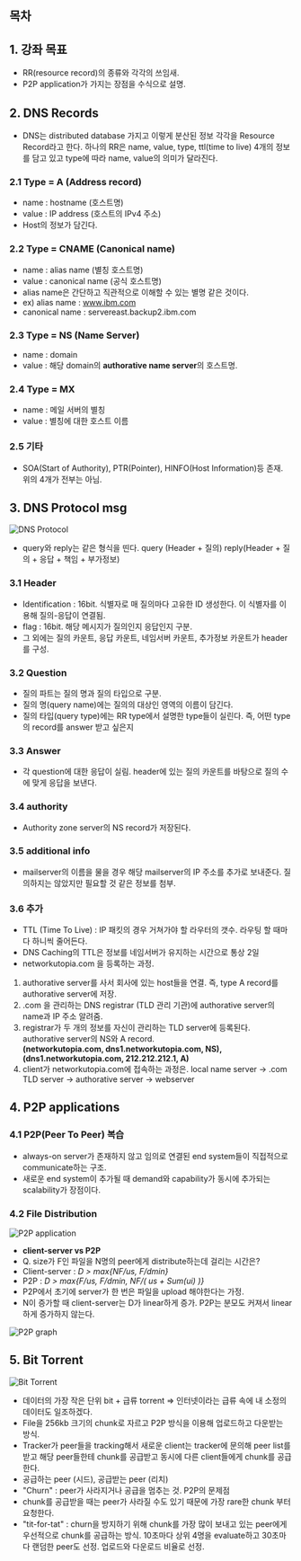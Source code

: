 <!-- omit in toc -->
## 목차

  

## 1. 강좌 목표

- RR(resource record)의 종류와 각각의 쓰임새.
- P2P application가 가지는 장점을 수식으로 설명.
  
## 2. DNS Records
- DNS는 distributed database 가지고 이렇게 분산된 정보 각각을 Resource Record라고 한다. 하나의 RR은 name, value, type, ttl(time to live) 4개의 정보를 담고 있고 type에 따라 name, value의 의미가 달라진다. 
### 2.1 Type = A (Address record)
- name : hostname (호스트명)
- value : IP address (호스트의 IPv4 주소)
- Host의 정보가 담긴다. 
### 2.2 Type = CNAME (Canonical name)
- name : alias name (별칭 호스트명)
- value : canonical name (공식 호스트명)
- alias name은 간단하고 직관적으로 이해할 수 있는 별명 같은 것이다.
- ex) alias name : www.ibm.com  
- canonical name : servereast.backup2.ibm.com
### 2.3 Type = NS (Name Server)
- name : domain
- value : 해당 domain의 **authorative name server**의 호스트명.
### 2.4 Type = MX
- name : 메일 서버의 별칭
- value : 별칭에 대한 호스트 이름
### 2.5 기타
- SOA(Start of Authority), PTR(Pointer), HINFO(Host Information)등 존재. 위의 4개가 전부는 아님.


## 3. DNS Protocol msg
![DNS Protocol](../images/2-5-1.png)
- query와 reply는 같은 형식을 띤다. query (Header + 질의) reply(Header + 질의 + 응답 + 책임 + 부가정보)
### 3.1 Header
- Identification : 16bit. 식별자로 매 질의마다 고유한 ID 생성한다. 이 식별자를 이용해 질의-응답이 연결됨.
- flag : 16bit. 해당 메시지가 질의인지 응답인지 구분. 
- 그 외에는 질의 카운트, 응답 카운트, 네임서버 카운트, 추가정보 카운트가 header를 구성.

### 3.2 Question
- 질의 파트는 질의 명과 질의 타입으로 구분.
- 질의 명(query name)에는 질의의 대상인 영역의 이름이 담긴다. 
- 질의 타입(query type)에는 RR type에서 설명한 type들이 실린다. 즉, 어떤 type의 record를 answer 받고 싶은지

### 3.3 Answer
- 각 question에 대한 응답이 실림. header에 있는 질의 카운트를 바탕으로 질의 수에 맞게 응답을 보낸다. 
  
### 3.4 authority
- Authority zone server의 NS record가 저장된다.
### 3.5 additional info
- mailserver의 이름을 물을 경우 해당 mailserver의 IP 주소를 추가로 보내준다. 질의하지는 않았지만 필요할 것 같은 정보를 첨부.

### 3.6 추가
- TTL (Time To Live) : IP 패킷의 경우 거쳐가야 할 라우터의 갯수. 라우팅 할 때마다 하니씩 줄어든다.
- DNS Caching의 TTL은 정보를 네임서버가 유지하는 시간으로 통상 2일
- networkutopia.com 을 등록하는 과정. 
1. authorative server를 사서 회사에 있는 host들을 연결. 즉, type A record를 authorative server에 저장.
2. .com 을 관리하는 DNS registrar (TLD 관리 기관)에 authorative server의 name과 IP 주소 알려줌.
3. registrar가 두 개의 정보를 자신이 관리하는 TLD server에 등록된다. authorative server의 NS와 A record. <br>**(networkutopia.com, dns1.networkutopia.com, NS),(dns1.networkutopia.com, 212.212.212.1, A)**
4. client가 networkutopia.com에 접속하는 과정은. local name server -> .com TLD server -> authorative server -> webserver

## 4. P2P applications
### 4.1 P2P(Peer To Peer) 복습
- always-on server가 존재하지 않고 임의로 연결된 end system들이 직접적으로 communicate하는 구조.
- 새로운 end system이 추가될 때 demand와 capability가 동시에 추가되는 scalability가 장점이다.
### 4.2 File Distribution
![P2P application](../images/2-5-2.png)
- **client-server vs P2P**
- Q. size가 F인 파일을 N명의 peer에게 distribute하는데 걸리는 시간은?
- Client-server : *D > max{NF/us, F/dmin}* 
- P2P           : *D > max{F/us, F/dmin, NF/( us + Sum(ui) )}*
- P2P에서 초기에 server가 한 번은 파일을 upload 해야한다는 가정. 
- N이 증가할 때 client-server는 D가 linear하게 증가. P2P는 분모도 커져서 linear하게 증가하지 않는다.
  
![P2P graph](../images/2-5-3.png)

## 5. Bit Torrent 
![Bit Torrent](../images/2-5-4.png)
- 데이터의 가장 작은 단위 bit + 급류 torrent => 인터넷이라는 급류 속에 내 소정의 데이터도 일조하겠다.
- File을 256kb 크기의 chunk로 자르고 P2P 방식을 이용해 업로드하고 다운받는 방식.
- Tracker가 peer들을 tracking해서 새로운 client는 tracker에 문의해 peer list를 받고 해당 peer들한테 chunk를 공급받고 동시에 다른 client들에게 chunk를 공급한다.
- 공급하는 peer (시드), 공급받는 peer (리치)
- "Churn" : peer가 사라지거나 공급을 멈추는 것. P2P의 문제점
- chunk를 공급받을 때는 peer가 사라질 수도 있기 때문에 가장 rare한 chunk 부터 요청한다. 
- "tit-for-tat" : churn을 방지하기 위해 chunk를 가장 많이 보내고 있는 peer에게 우선적으로 chunk를 공급하는 방식. 10초마다 상위 4명을 evaluate하고 30초마다 랜덤한 peer도 선정. 업로드와 다운로드 비율로 선정.
